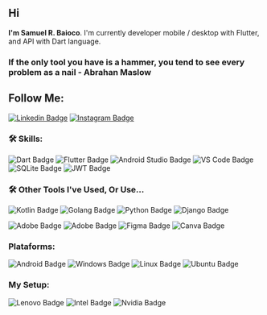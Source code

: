 ## Hi

**I'm Samuel R. Baioco**. I'm currently developer mobile / desktop with Flutter, and API with Dart language. 

### If the only tool you have is a hammer, **you tend to see every problem as a nail** - **Abrahan Maslow**

## Follow Me:

[![Linkedin Badge](https://img.shields.io/badge/Samuel_R._Baioco-0077B5?style=for-the-badge&logo=linkedin&logoColor=white)](https://www.linkedin.com/in/samuel-rodrigo-baioco/)
[![Instagram Badge](https://img.shields.io/badge/RDRG-E4405F?style=for-the-badge&logo=instagram&logoColor=white)](https://www.instagram.com/rdrgbaioco/)


### :hammer_and_wrench: Skills:

![Dart Badge](https://img.shields.io/badge/Dart-0175C2?style=for-the-badge&logo=dart&logoColor=white)
![Flutter Badge](https://img.shields.io/badge/Flutter-2cb7f6?style=for-the-badge&logo=flutter&logoColor=white)
![Android Studio Badge](https://img.shields.io/badge/Android_Studio-3DDC84?style=for-the-badge&logo=android-studio&logoColor=white)
![VS Code Badge](https://img.shields.io/badge/Visual_Studio_Code-0078D4?style=for-the-badge&logo=visual%20studio%20code&logoColor=white)
![SQLite Badge](https://img.shields.io/badge/SQLite-07405E?style=for-the-badge&logo=sqlite&logoColor=white)
![JWT Badge](https://img.shields.io/badge/json%20web%20tokens-323330?style=for-the-badge&logo=json-web-tokens&logoColor=pink)


### :hammer_and_wrench: Other Tools I've Used, Or Use...

![Kotlin Badge](https://img.shields.io/badge/Kotlin-7f52ff?&style=for-the-badge&logo=kotlin&logoColor=white)
![Golang Badge](https://img.shields.io/badge/Go-00ADD8?style=for-the-badge&logo=go&logoColor=white)
![Python Badge](https://img.shields.io/badge/python-%2314354C.svg?style=for-the-badge&logo=python&logoColor=white)
![Django Badge](https://img.shields.io/badge/Django-092E20?style=for-the-badge&logo=django&logoColor=white)

![Adobe Badge](https://img.shields.io/badge/Adobe%20Illustrator-FF9A00?style=for-the-badge&logo=adobe%20illustrator&logoColor=white)
![Adobe Badge](	https://img.shields.io/badge/Adobe%20Photoshop-31A8FF?style=for-the-badge&logo=Adobe%20Photoshop&logoColor=black)
![Figma Badge](https://img.shields.io/badge/figma-%23F24E1E.svg?style=for-the-badge&logo=figma&logoColor=white)
![Canva Badge](https://img.shields.io/badge/Canva-%2300C4CC.svg?style=for-the-badge&logo=Canva&logoColor=white)

### Plataforms:
![Android Badge](https://img.shields.io/badge/Android-3DDC84?style=for-the-badge&logo=android&logoColor=white)
![Windows Badge](https://img.shields.io/badge/Windows-0078D6?style=for-the-badge&logo=windows&logoColor=white)
![Linux Badge](https://img.shields.io/badge/Linux-FCC624?style=for-the-badge&logo=linux&logoColor=black)
![Ubuntu Badge](https://img.shields.io/badge/Ubuntu-E95420?style=for-the-badge&logo=ubuntu&logoColor=white)

### My Setup:

![Lenovo Badge](https://img.shields.io/badge/Lenovo-Legion_5i-ED1C24?style=for-the-badge&logo=lenovo&logoColor=white)
![Intel Badge](https://img.shields.io/badge/Intel-Core_i7_10th-0071C5?style=for-the-badge&logo=intel&logoColor=white)
![Nvidia Badge](https://img.shields.io/badge/NVIDIA-RTX_2060-76B900?style=for-the-badge&logo=nvidia&logoColor=white)




<!---
rdrgbaioco/rdrgbaioco
--->